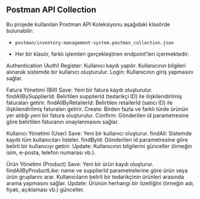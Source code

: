 ## Postman API Collection

Bu projede kullanılan Postman API Koleksiyonu aşağıdaki klasörde bulunabilir:

- `postman/inventory-management-system.postman_collection.json`

- Her bir klasör, farklı işlemleri gerçekleştiren endpoint'leri içermektedir:

Authentication (Auth)
Register: Kullanıcı kaydı yapılır. Kullanıcının bilgileri alınarak sistemde bir kullanıcı oluşturulur.
Login: Kullanıcının giriş yapmasını sağlar. 

Fatura Yönetimi (Bill)
Save: Yeni bir fatura kaydı oluşturulur.
findAllBySupplierId: Belirtilen supplierId (tedarikçi ID) ile ilişkilendirilmiş faturaları getirir.
findAllByRetailerId: Belirtilen retailerId (satıcı ID) ile ilişkilendirilmiş faturaları getirir.
Create: Birden fazla ve farklı türde ürünün yer aldığı yeni bir fatura oluşturulur.
Confirm: Gönderilen id parametresine göre belirtilen faturanın onaylanmasını sağlar.

Kullanıcı Yönetimi (User)
Save: Yeni bir kullanıcı oluşturur.
findAll: Sistemde kayıtlı tüm kullanıcıları listeler.
findById: Gönderilen id parametresine göre belirli bir kullanıcıyı getirir.
Update: Kullanıcının bilgilerini günceller (örneğin isim, e-posta, telefon numarası vb.).

Ürün Yönetimi (Product)
Save: Yeni bir ürün kaydı oluşturur.
findAllByProductLike: name ve supplierId parametrelerine göre ürün veya ürün gruplarını arar. Kullanıcıların belirli bir tedarikçinin ürünleri arasında arama yapmasını sağlar.
Update: Ürünün herhangi bir özelliğini (örneğin adı, fiyatı, açıklaması vb.) günceller.
